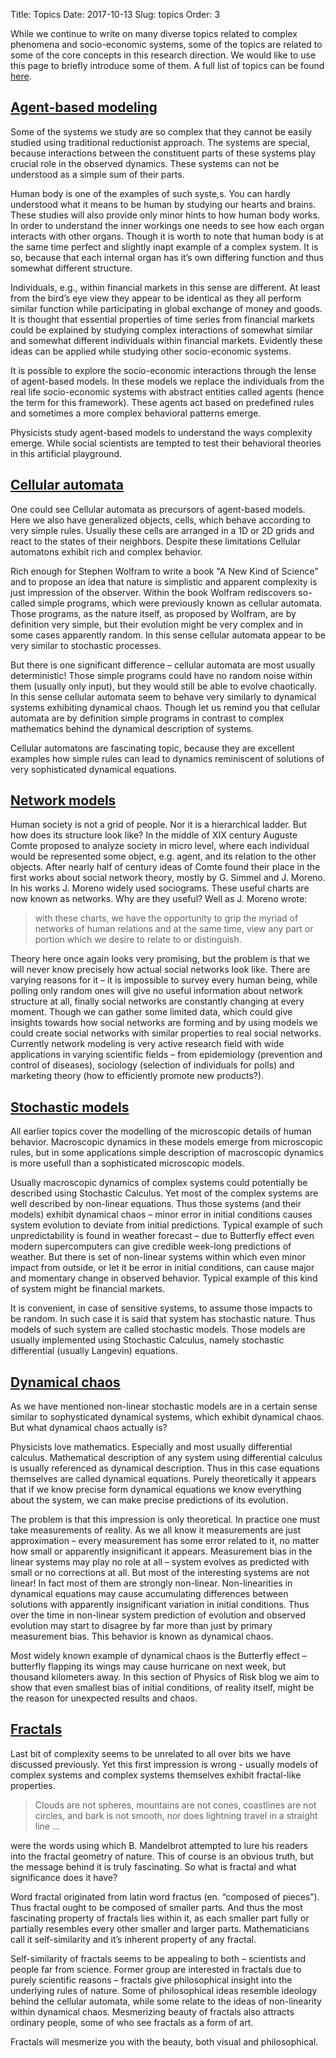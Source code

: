 Title: Topics
Date: 2017-10-13
Slug: topics
Order: 3

While we continue to write on many diverse topics related to complex phenomena
and socio-economic systems, some of the topics are related to some of the core
concepts in this research direction. We would like to use this page to briefly
introduce some of them. A full list of topics can be found [here](/tags.html).

## [Agent-based modeling](/tag/agent-based-models/)

Some of the systems we study are so complex that they cannot be easily studied
using traditional reductionist approach. The systems are special, because
interactions between the constituent parts of these systems play crucial role
in the observed dynamics. These systems can not be understood as a simple sum
of their parts.

Human body is one of the examples of such syste,s. You can hardly understood
what it means to be human by studying our hearts and brains. These studies
will also provide only minor hints to how human body works. In order to
understand the inner workings one needs to see how each organ interacts with
other organs. Though it is worth to note that human body is at the same time
perfect and slightly inapt example of a complex system. It is so, because that
each internal organ has it’s own differing function and thus somewhat
different structure.

Individuals, e.g., within financial markets in this sense are different. At
least from the bird’s eye view they appear to be identical as they all perform
similar function while participating in global exchange of money and goods.
It is thought that essential properties of time series from financial markets
could be explained by studying complex interactions of somewhat similar and
somewhat different individuals within financial markets. Evidently these ideas
can be applied while studying other socio-economic systems.

It is possible to explore the socio-economic interactions through the lense of
agent-based models. In these models we replace the individuals from the real
life socio-economic systems with abstract entities called agents (hence the
term for this framework). These agents act based on predefined rules and
sometimes a more complex behavioral patterns emerge.

Physicists study agent-based models to understand the ways complexity emerge.
While social scientists are tempted to test their behavioral theories in this
artificial playground.

## [Cellular automata](/tag/cellular-automata/)

One could see Cellular automata as precursors of agent-based models. Here we also
have generalized objects, cells, which behave according to very simple rules. Usually
these cells are arranged in a 1D or 2D grids and react to the states of their neighbors.
Despite these limitations Cellular automatons exhibit rich and complex behavior.

Rich enough for Stephen Wolfram to write a book "A New Kind of Science" and to propose
an idea that nature is simplistic and apparent complexity is just impression of the
observer. Within the book Wolfram rediscovers so-called simple programs, which were
previously known as cellular automata. Those programs, as the nature itself, as proposed
by Wolfram, are by definition very simple, but their evolution might be very complex
and in some cases apparently random. In this sense cellular automata appear to be very
similar to stochastic processes.

But there is one significant difference – cellular automata are most usually deterministic!
Those simple programs could have no random noise within them (usually only input), but they would
still be able to evolve chaotically. In this sense cellular automata seem to behave very
similarly to dynamical systems exhibiting dynamical chaos. Though let us remind you that
cellular automata are by definition simple programs in contrast to complex mathematics behind
the dynamical description of systems.

Cellular automatons are fascinating topic, because they are excellent examples how
simple rules can lead to dynamics reminiscent of solutions of very sophisticated dynamical
equations.

## [Network models](/tag/network-models/)

Human society is not a grid of people. Nor it is a hierarchical ladder.
But how does its structure look like? In the middle of XIX century
Auguste Comte proposed to analyze society in micro level, where each
individual would be represented some object, e.g. agent, and its relation
to the other objects. After nearly half of century ideas of Comte found
their place in the first works about social network theory, mostly by
G. Simmel and J. Moreno. In his works J. Moreno widely used sociograms.
These useful charts are
now known as networks. Why are they useful? Well as J. Moreno wrote:
> with these charts, we
> have the opportunity to grip the myriad of networks of human relations and
> at the same time, view any part or portion which we desire to relate to or
> distinguish.

Theory here once again looks very promising, but the problem is that we will
never know precisely how actual social networks look like. There are varying
reasons for it – it is impossible to survey every human being, while polling
only random ones will give no useful information about network structure at
all, finally social networks are constantly changing at every moment. Though
we can gather some limited data, which could give insights towards how social
networks are forming and by using models we could create social networks with
similar properties to real social networks. Currently network modeling is
very active research field with wide applications in varying scientific
fields – from epidemiology (prevention and control of diseases), sociology
(selection of individuals for polls) and marketing theory (how to efficiently
promote new products?).

## [Stochastic models](/tag/stochastic-models/)

All earlier topics cover the modelling of the microscopic details of human
behavior. Macroscopic dynamics in these models emerge from microscopic rules,
but in some applications simple description of macroscopic dynamics is more
usefull than a sophisticated microscopic models.

Usually macroscopic dynamics of complex systems could potentially be described
using Stochastic Calculus. Yet most of the complex systems are well described
by non-linear equations. Thus those systems (and their models) exhibit dynamical
chaos – minor error in initial conditions causes system evolution to deviate
from initial predictions. Typical example of such unpredictability is found in
weather forecast – due to Butterfly effect even modern supercomputers can give
credible week-long predictions of weather. But there is set of non-linear systems
within which even minor impact from outside, or let it be error in initial conditions,
can cause major and momentary change in observed behavior. Typical example of this kind
of system might be financial markets.

It is convenient, in case of sensitive systems, to assume those impacts to be random.
In such case it is said that system has stochastic nature. Thus models of such system
are called stochastic models. Those models are usually implemented using Stochastic
Calculus, namely stochastic differential (usually Langevin) equations.

## [Dynamical chaos](/tag/dynamical-chaos/)

As we have mentioned non-linear stochastic models are in a certain sense similar to
sophysticated dynamical systems, which exhibit dynamical chaos. But what dynamical
chaos actually is?

Physicists love mathematics. Especially and most usually differential calculus.
Mathematical description of any system using differential calculus is usually
referenced as dynamical description. Thus in this case equations themselves are
called dynamical equations. Purely theoretically it appears that if we know precise
form dynamical equations we know everything about the system, we can make precise
predictions of its evolution.

The problem is that this impression is only theoretical. In practice one must take
measurements of reality. As we all know it measurements are just approximation – every
measurement has some error related to it, no matter how small or apparently insignificant
it appears. Measurement bias in the linear systems may play no role at all – system
evolves as predicted with small or no corrections at all. But most of the interesting
systems are not linear! In fact most of them are strongly non-linear. Non-linearities
in dynamical equations may cause accumulating differences between solutions with
apparently insignificant variation in initial conditions. Thus over the time in non-linear
system prediction of evolution and observed evolution may start to disagree by far more
than just by primary measurement bias. This behavior is known as dynamical chaos.

Most widely known example of dynamical chaos is the Butterfly effect – butterfly
flapping its wings may cause hurricane on next week, but thousand kilometers away.
In this section of Physics of Risk blog we aim to show that even smallest bias of
initial conditions, of reality itself, might be the reason for unexpected results and
chaos.

## [Fractals](/tag/fractals/)

Last bit of complexity seems to be unrelated to all over bits we have discussed
previously. Yet this first impression is wrong - usually models of complex systems
and complex systems themselves exhibit fractal-like properties.

> Clouds are not spheres, mountains are not cones, coastlines are not circles,
> and bark is not smooth, nor does lightning travel in a straight line
> ...

were the words using which B. Mandelbrot attempted to lure his readers into the
fractal geometry of nature. This of course is an obvious truth, but the message
behind it is truly fascinating. So what is fractal and what significance does
it have?

Word fractal originated from latin word fractus (en. “composed of pieces”). Thus
fractal ought to be composed of smaller parts. And thus the most fascinating
property of fractals lies within it, as each smaller part fully or partially
resembles every other smaller and larger parts. Mathematicians call it
self-similarity and it’s inherent property of any fractal.

Self-similarity of fractals seems to be appealing to both – scientists and
people far from science. Former group are interested in fractals due to purely
scientific reasons – fractals give philosophical insight into the underlying
rules of nature. Some of philosophical ideas resemble ideology behind the
cellular automata, while some relate to the ideas of non-linearity within
dynamical chaos. Mesmerizing beauty of fractals also attracts ordinary people,
some of who see fractals as a form of art.

Fractals will mesmerize you with the beauty, both visual and philosophical.

